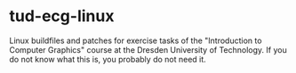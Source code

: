 tud-ecg-linux
=============

Linux buildfiles and patches for exercise tasks of the "Introduction to
Computer Graphics" course at the Dresden University of Technology.
If you do not know what this is, you probably do not need it.
